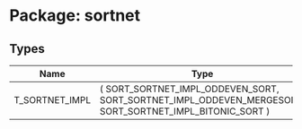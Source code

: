 # Package: sortnet
## Types
| Name           | Type                                                                                                           | Description |
| -------------- | -------------------------------------------------------------------------------------------------------------- | ----------- |
| T_SORTNET_IMPL | ( 		SORT_SORTNET_IMPL_ODDEVEN_SORT, 		SORT_SORTNET_IMPL_ODDEVEN_MERGESORT, 		SORT_SORTNET_IMPL_BITONIC_SORT 	) |             |
